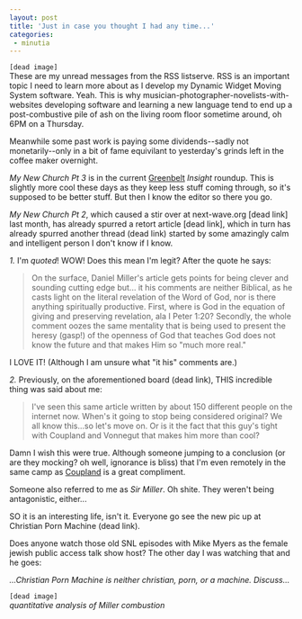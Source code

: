 ```yaml
---
layout: post
title: 'Just in case you thought I had any time...'
categories:
 - minutia
---
```


`[dead image]`  
These are my unread messages from the RSS listserve. RSS is an important topic I need to learn more about as I develop my Dynamic Widget Moving System software. Yeah. This is why musician-photographer-novelists-with-websites developing software and learning a new language tend to end up a post-combustive pile of ash on the living room floor sometime around, oh 6PM on a Thursday.

Meanwhile some past work is paying some dividends--sadly not monetarily--only in a bit of fame equivilant to yesterday's grinds left in the coffee maker overnight.

_My New Church Pt 3_ is in the current [Greenbelt](http://www.greenbelt.org.uk/) _Insight_ roundup. This is slightly more cool these days as they keep less stuff coming through, so it's supposed to be better stuff. But then I know the editor so there you go.

_My New Church Pt 2_, which caused a stir over at <a class="dead">next-wave.org [dead link]</a> last month, has already spurred <a class="dead">a retort article [dead link]</a>, which in turn has already spurred <a class="dead">another thread (dead link)</a> started by some amazingly calm and intelligent person I don't know if I know.

*1.* I'm _quoted_! WOW! Does this mean I'm legit? After the quote he says:

> On the surface, Daniel Miller's article gets points for being clever and sounding cutting edge but... it his comments are neither Biblical, as he casts light on the literal revelation of the Word of God, nor is there anything spiritually productive. First, where is God in the equation of giving and preserving revelation, ala I Peter 1:20? Secondly, the whole comment oozes the same mentality that is being used to present the heresy (gasp!) of the openness of God that teaches God does not know the future and that makes Him so "much more real."

I LOVE IT! (Although I am unsure what "it his" comments are.)

*2.* Previously, on the aforementioned <a class="dead">board (dead link)</a>, THIS incredible thing was said about me:

> I've seen this same article written by about 150 different people on the internet now. When's it going to stop being considered original? We all know this...so let's move on. Or is it the fact that this guy's tight with Coupland and Vonnegut that makes him more than cool?

Damn I wish this were true. Although someone jumping to a conclusion (or are they mocking? oh well, ignorance is bliss) that I'm even remotely in the same camp as <a href="http://www.coupland.com/">Coupland</a> is a great compliment.

Someone also referred to me as _Sir Miller_. Oh shite. They weren't being antagonistic, either...

SO it is an interesting life, isn't it. Everyone go see the new pic up at <a class="dead">Christian Porn Machine (dead link)</a>.

Does anyone watch those old SNL episodes with Mike Myers as the female jewish public access talk show host? The other day I was watching that and he goes:

_...Christian Porn Machine is neither christian, porn, or a machine. Discuss..._

`[dead image]`  
_quantitative analysis of Miller combustion_
